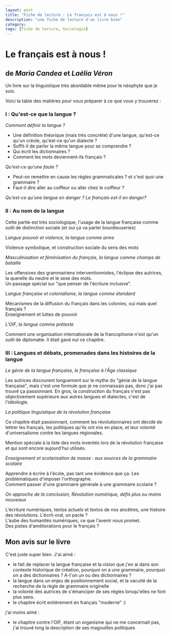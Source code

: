 ```yaml
---
layout: post
title: "Fiche de lecture : Le français est à nous !"
description: "une fiche de lecture d'un livre bien"
category: 
tags: [Fiche de lecture, Sociologie]
---
```



# Le français est à nous !
## de _Maria Candea_ et _Laélia Véron_

Un livre sur la linguistique très abordable même pour le néophyte que je suis.

Voici la table des matières pour vous préparer à ce que vous y trouverez : 

### I : Qu'est-ce que la langue ?

*Comment définir la langue ?*   
* Une définition théorique (mais très concrète) d'une langue, qu'est-ce qu'un créole, qu'est-ce qu'un dialecte ?     
* Suffit-il de parler la même langue pour se comprendre ?
* Qui écrit les dictionnaires ?
* Comment les mots deviennent-ils français ?

*Qu'est-ce qu'une faute ?*
* Peut-on remettre en cause les règles grammaticales ? et c'est quoi une grammaire ?
* Faut-il dire aller au coiffeur ou aller chez le coiffeur ?

*Qu'est-ce qu'une langue en danger ? Le français est-il en danger?* 


### II : Au nom de la langue

Cette partie est très sociologique, l'usage de la langue française comme outil de distinction sociale (et oui ça va parler bourdieuseries)

*Langue pouvoir et violence, la langue comme arme*

Violence symbolique, et construction sociale du sens des mots 

*Masculinisation et féminisation du français, la langue comme champs de bataille*

Les offensives des grammairiens interventionnistes, l'éclipse des autrices, la querelle du neutre et le sexe des mots.    
Un passage spécial sur "que penser de l'écriture inclusive".

*Langue française et colonialisme, la langue comme étendard*

Mécanismes de la diffusion du français dans les colonies, oui mais quel français ?     
Enseignement et luttes de pouvoir

*L'OIF, la langue comme prétexte*

Comment une organisation internationale de la francophonie n'est qu'un outil de diplomatie. Il était gavé nul ce chapitre. 

### III : Langues et débats, promenades dans les histoires de la langue

*Le génie de la langue française, le française à l'Âge classique*

Les autrices discourent longuement sur le mythe du "génie de la langue française", mais c'est une formule que je ne connaissais pas, donc j'ai pas trouvé ça passionnant. En gros, la construction du français n'est pas objectivement supérieure aux autres langues et dialectes, c'est de l'idéologie. 

*La politique linguistique de la révolution française*

Ce chapitre était passionnant, comment les révolutionnaires ont décidé de lettrer les français, les politiques qu'ils ont mis en place, et leur volonté d'universalisme contre les langues régionales.

 Mention spéciale à la liste des mots inventés lors de la révolution française et qui sont encore aujourd'hui utilisés.
 
 *Enseignement et scolarisation de masse : aux sources de la grammaire scolaire*
 
 Apprendre à écrire à l'école, pas tant une évidence que ça.
 Les problématiques d'imposer l'orthographe.    
 Comment passer d'une grammaire générale à une grammaire scolaire ?
 
 *On approche de la conclusion, Révolution numérique, défis plus ou moins nouveaux*
 
 L'écriture numériques, textos actuels et textos de nos ancêtres, une histoire des révolutions.
 L'écrit-oral, un pacte ?     
 L'aube des humanités numériques, ce que l'avenir nous promet.    
 Des pistes d'améliorations pour le français ?
  
 
## Mon avis sur le livre
 
 C'est juste super bien. J'ai aimé : 
 * le fait de replacer la langue française et la vision que j'en ai dans son contexte historique de création, pourquoi on a une grammaire, pourquoi on a des dictionnaires ? A-t'on un ou des dictionnaires ?
 * la langue dans un enjeu de positionnement social, et la vacuité de la recherche de la règle de grammaire originelle
 * la volonté des autrices de s'émanciper de ses règles lorsqu'elles ne font plus sens.
 * le chapitre écrit entièrement en français "moderne" :)
 
 j'ai moins aimé : 
 * le chapitre contre l'OIF, étant un organisme qui ne me concernait pas, j'ai trouvé long la description de ses magouilles politiques
 
